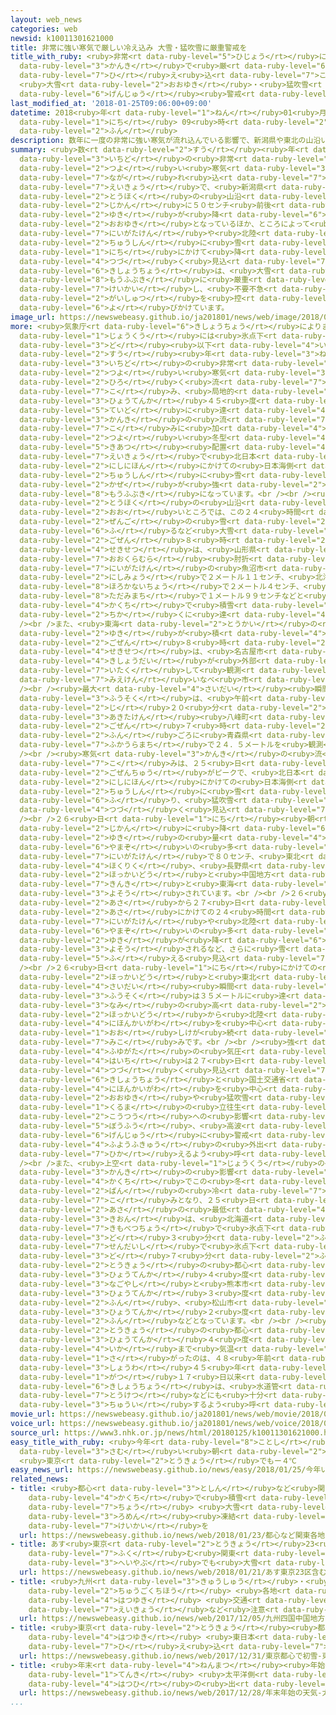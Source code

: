 ```yaml
---
layout: web_news
categories: web
newsid: k10011301621000
title: 非常に強い寒気で厳しい冷え込み 大雪・猛吹雪に厳重警戒を
title_with_ruby: <ruby>非常<rt data-ruby-level="5">ひじょう</rt></ruby>に<ruby>強<rt data-ruby-level="2">つよ</rt></ruby>い<ruby>寒気<rt
  data-ruby-level="3">かんき</rt></ruby>で<ruby>厳<rt data-ruby-level="6">きび</rt></ruby>しい<ruby>冷<rt
  data-ruby-level="7">ひ</rt></ruby>え<ruby>込<rt data-ruby-level="7">こ</rt></ruby>み
  <ruby>大雪<rt data-ruby-level="2">おおゆき</rt></ruby>・<ruby>猛吹雪<rt data-ruby-level="8">もうふぶき</rt></ruby>に<ruby>厳重<rt
  data-ruby-level="6">げんじゅう</rt></ruby><ruby>警戒<rt data-ruby-level="7">けいかい</rt></ruby>を
last_modified_at: '2018-01-25T09:06:00+09:00'
datetime: 2018<ruby>年<rt data-ruby-level="1">ねん</rt></ruby>01<ruby>月<rt data-ruby-level="1">がつ</rt></ruby>25<ruby>日<rt
  data-ruby-level="1">にち</rt></ruby> 09<ruby>時<rt data-ruby-level="2">じ</rt></ruby>06<ruby>分<rt
  data-ruby-level="2">ふん</rt></ruby>
description: 数年に一度の非常に強い寒気が流れ込んでいる影響で、新潟県や東北の山沿いではこの２４時間に５０センチ前後の雪が降って大雪となっているほか、ところによって猛吹雪となっています。新潟県や北陸を中心に雪は２７日にかけて降り続く見込みで気象庁は、大雪や猛吹雪に厳重に警戒し、不要不急の外出を控えるよう呼びかけています。
summary: <ruby>数<rt data-ruby-level="2">すう</rt></ruby><ruby>年<rt data-ruby-level="3">ねん</rt></ruby>に<ruby>一度<rt
  data-ruby-level="3">いちど</rt></ruby>の<ruby>非常<rt data-ruby-level="5">ひじょう</rt></ruby>に<ruby>強<rt
  data-ruby-level="2">つよ</rt></ruby>い<ruby>寒気<rt data-ruby-level="3">かんき</rt></ruby>が<ruby>流<rt
  data-ruby-level="7">なが</rt></ruby>れ<ruby>込<rt data-ruby-level="7">こ</rt></ruby>んでいる<ruby>影響<rt
  data-ruby-level="7">えいきょう</rt></ruby>で、<ruby>新潟県<rt data-ruby-level="7">にいがたけん</rt></ruby>や<ruby>東北<rt
  data-ruby-level="2">とうほく</rt></ruby>の<ruby>山沿<rt data-ruby-level="6">やまぞ</rt></ruby>いではこの２４<ruby>時間<rt
  data-ruby-level="2">じかん</rt></ruby>に５０センチ<ruby>前後<rt data-ruby-level="2">ぜんご</rt></ruby>の<ruby>雪<rt
  data-ruby-level="2">ゆき</rt></ruby>が<ruby>降<rt data-ruby-level="6">ふ</rt></ruby>って<ruby>大雪<rt
  data-ruby-level="2">おおゆき</rt></ruby>となっているほか、ところによって<ruby>猛吹雪<rt data-ruby-level="8">もうふぶき</rt></ruby>となっています。<ruby>新潟県<rt
  data-ruby-level="7">にいがたけん</rt></ruby>や<ruby>北陸<rt data-ruby-level="4">ほくりく</rt></ruby>を<ruby>中心<rt
  data-ruby-level="2">ちゅうしん</rt></ruby>に<ruby>雪<rt data-ruby-level="2">ゆき</rt></ruby>は２７<ruby>日<rt
  data-ruby-level="1">にち</rt></ruby>にかけて<ruby>降<rt data-ruby-level="6">ふ</rt></ruby>り<ruby>続<rt
  data-ruby-level="4">つづ</rt></ruby>く<ruby>見込<rt data-ruby-level="7">みこ</rt></ruby>みで<ruby>気象庁<rt
  data-ruby-level="6">きしょうちょう</rt></ruby>は、<ruby>大雪<rt data-ruby-level="2">おおゆき</rt></ruby>や<ruby>猛吹雪<rt
  data-ruby-level="8">もうふぶき</rt></ruby>に<ruby>厳重<rt data-ruby-level="6">げんじゅう</rt></ruby>に<ruby>警戒<rt
  data-ruby-level="7">けいかい</rt></ruby>し、<ruby>不要不急<rt data-ruby-level="4">ふようふきゅう</rt></ruby>の<ruby>外出<rt
  data-ruby-level="2">がいしゅつ</rt></ruby>を<ruby>控<rt data-ruby-level="7">ひか</rt></ruby>えるよう<ruby>呼<rt
  data-ruby-level="6">よ</rt></ruby>びかけています。
image_url: https://newswebeasy.github.io/ja201801/news/web/image/2018/01/25/K10011301621_1801250920_1801250926_01_03.jpg
more: <ruby>気象庁<rt data-ruby-level="6">きしょうちょう</rt></ruby>によりますと、<ruby>北日本<rt data-ruby-level="2">きたにっぽん</rt></ruby>の<ruby>上空<rt
  data-ruby-level="1">じょうくう</rt></ruby>には<ruby>氷点下<rt data-ruby-level="3">ひょうてんか</rt></ruby>４２<ruby>度<rt
  data-ruby-level="3">ど</rt></ruby><ruby>以下<rt data-ruby-level="4">いか</rt></ruby>と<ruby>数<rt
  data-ruby-level="2">すう</rt></ruby><ruby>年<rt data-ruby-level="3">ねん</rt></ruby>に<ruby>一度<rt
  data-ruby-level="3">いちど</rt></ruby>の<ruby>非常<rt data-ruby-level="5">ひじょう</rt></ruby>に<ruby>強<rt
  data-ruby-level="2">つよ</rt></ruby>い<ruby>寒気<rt data-ruby-level="3">かんき</rt></ruby>が<ruby>広<rt
  data-ruby-level="2">ひろ</rt></ruby>く<ruby>流<rt data-ruby-level="7">なが</rt></ruby>れ<ruby>込<rt
  data-ruby-level="7">こ</rt></ruby>み、<ruby>局地的<rt data-ruby-level="4">きょくちてき</rt></ruby>には<ruby>氷点下<rt
  data-ruby-level="3">ひょうてんか</rt></ruby>４５<ruby>度<rt data-ruby-level="3">ど</rt></ruby><ruby>程度<rt
  data-ruby-level="5">ていど</rt></ruby>に<ruby>達<rt data-ruby-level="4">たっ</rt></ruby>しています。この<ruby>寒気<rt
  data-ruby-level="3">かんき</rt></ruby>の<ruby>流<rt data-ruby-level="7">なが</rt></ruby>れ<ruby>込<rt
  data-ruby-level="7">こ</rt></ruby>みに<ruby>加<rt data-ruby-level="4">くわ</rt></ruby>え、<ruby>強<rt
  data-ruby-level="2">つよ</rt></ruby>い<ruby>冬型<rt data-ruby-level="4">ふゆがた</rt></ruby>の<ruby>気圧<rt
  data-ruby-level="5">きあつ</rt></ruby><ruby>配置<rt data-ruby-level="4">はいち</rt></ruby>になっている<ruby>影響<rt
  data-ruby-level="7">えいきょう</rt></ruby>で<ruby>北日本<rt data-ruby-level="2">きたにっぽん</rt></ruby>から<ruby>西日本<rt
  data-ruby-level="2">にしにほん</rt></ruby>にかけての<ruby>日本海側<rt data-ruby-level="4">にほんかいがわ</rt></ruby>を<ruby>中心<rt
  data-ruby-level="2">ちゅうしん</rt></ruby>に<ruby>雪<rt data-ruby-level="2">ゆき</rt></ruby>や<ruby>風<rt
  data-ruby-level="2">かぜ</rt></ruby>が<ruby>強<rt data-ruby-level="2">つよ</rt></ruby>まりところによって、<ruby>猛吹雪<rt
  data-ruby-level="8">もうふぶき</rt></ruby>になっています。<br /><br /><ruby>新潟県<rt data-ruby-level="7">にいがたけん</rt></ruby>や<ruby>東北<rt
  data-ruby-level="2">とうほく</rt></ruby>の<ruby>山沿<rt data-ruby-level="6">やまぞ</rt></ruby>いの<ruby>多<rt
  data-ruby-level="2">おお</rt></ruby>いところでは、この２４<ruby>時間<rt data-ruby-level="2">じかん</rt></ruby>に５０センチ<ruby>前後<rt
  data-ruby-level="2">ぜんご</rt></ruby>の<ruby>雪<rt data-ruby-level="2">ゆき</rt></ruby>が<ruby>降<rt
  data-ruby-level="6">ふ</rt></ruby>るなど<ruby>大雪<rt data-ruby-level="2">おおゆき</rt></ruby>となっています。<ruby>午前<rt
  data-ruby-level="2">ごぜん</rt></ruby>８<ruby>時<rt data-ruby-level="2">じ</rt></ruby>の<ruby>積雪<rt
  data-ruby-level="4">せきせつ</rt></ruby>は、<ruby>山形県<rt data-ruby-level="3">やまがたけん</rt></ruby>の<ruby>大蔵村<rt
  data-ruby-level="7">おおくらむら</rt></ruby><ruby>肘折<rt data-ruby-level="7">ひじおり</rt></ruby>で２メートル８５センチ、<ruby>新潟県<rt
  data-ruby-level="7">にいがたけん</rt></ruby>の<ruby>魚沼市<rt data-ruby-level="7">うおぬまし</rt></ruby><ruby>西名<rt
  data-ruby-level="2">にしみょう</rt></ruby>で２メートル１１センチ、<ruby>北海道<rt data-ruby-level="2">ほっかいどう</rt></ruby><ruby>幌加内町<rt
  data-ruby-level="8">ほろかないちょう</rt></ruby>で２メートル４センチ、<ruby>福島県<rt data-ruby-level="3">ふくしまけん</rt></ruby><ruby>只見町<rt
  data-ruby-level="8">ただみまち</rt></ruby>で１メートル９９センチなどと<ruby>山沿<rt data-ruby-level="6">やまぞ</rt></ruby>いの<ruby>各地<rt
  data-ruby-level="4">かくち</rt></ruby>で<ruby>積雪<rt data-ruby-level="4">せきせつ</rt></ruby>が２メートルから３メートル<ruby>近<rt
  data-ruby-level="2">ちか</rt></ruby>くに<ruby>達<rt data-ruby-level="4">たっ</rt></ruby>しています。<br
  /><br />また、<ruby>東海<rt data-ruby-level="2">とうかい</rt></ruby>の<ruby>太平洋側<rt data-ruby-level="4">たいへいようがわ</rt></ruby>でも<ruby>雪<rt
  data-ruby-level="2">ゆき</rt></ruby>が<ruby>積<rt data-ruby-level="4">つ</rt></ruby>もり、<ruby>午前<rt
  data-ruby-level="2">ごぜん</rt></ruby>８<ruby>時<rt data-ruby-level="2">じ</rt></ruby>の<ruby>積雪<rt
  data-ruby-level="4">せきせつ</rt></ruby>は、<ruby>名古屋市<rt data-ruby-level="3">なごやし</rt></ruby>で１センチとなったほか、<ruby>気象台<rt
  data-ruby-level="4">きしょうだい</rt></ruby>が<ruby>外部<rt data-ruby-level="3">がいぶ</rt></ruby>に<ruby>委託<rt
  data-ruby-level="7">いたく</rt></ruby>して<ruby>観測<rt data-ruby-level="5">かんそく</rt></ruby>したデータでは、<ruby>三重県<rt
  data-ruby-level="7">みえけん</rt></ruby>いなべ<ruby>市<rt data-ruby-level="2">し</rt></ruby>で２７センチとなっています。<br
  /><br /><ruby>最大<rt data-ruby-level="4">さいだい</rt></ruby><ruby>瞬間<rt data-ruby-level="7">しゅんかん</rt></ruby><ruby>風速<rt
  data-ruby-level="3">ふうそく</rt></ruby>は、<ruby>午前<rt data-ruby-level="2">ごぜん</rt></ruby>６<ruby>時<rt
  data-ruby-level="2">じ</rt></ruby>２０<ruby>分<rt data-ruby-level="2">ふん</rt></ruby>すぎに<ruby>秋田県<rt
  data-ruby-level="3">あきたけん</rt></ruby><ruby>八峰町<rt data-ruby-level="7">はっぽうちょう</rt></ruby>で３０．５メートル、<ruby>午前<rt
  data-ruby-level="2">ごぜん</rt></ruby>７<ruby>時<rt data-ruby-level="2">じ</rt></ruby>２０<ruby>分<rt
  data-ruby-level="2">ふん</rt></ruby>ごろに<ruby>青森県<rt data-ruby-level="3">あおもりけん</rt></ruby><ruby>深浦町<rt
  data-ruby-level="7">ふかうらまち</rt></ruby>で２４．５メートルを<ruby>観測<rt data-ruby-level="5">かんそく</rt></ruby>しました。<br
  /><br /><ruby>寒気<rt data-ruby-level="3">かんき</rt></ruby>の<ruby>流<rt data-ruby-level="7">なが</rt></ruby>れ<ruby>込<rt
  data-ruby-level="7">こ</rt></ruby>みは、２５<ruby>日<rt data-ruby-level="1">にち</rt></ruby><ruby>午前中<rt
  data-ruby-level="2">ごぜんちゅう</rt></ruby>がピークで、<ruby>北日本<rt data-ruby-level="2">きたにっぽん</rt></ruby>から<ruby>西日本<rt
  data-ruby-level="2">にしにほん</rt></ruby>にかけての<ruby>日本海側<rt data-ruby-level="4">にほんかいがわ</rt></ruby>を<ruby>中心<rt
  data-ruby-level="2">ちゅうしん</rt></ruby>に<ruby>雪<rt data-ruby-level="2">ゆき</rt></ruby>がさらに<ruby>降<rt
  data-ruby-level="6">ふ</rt></ruby>り、<ruby>猛吹雪<rt data-ruby-level="8">もうふぶき</rt></ruby>が<ruby>続<rt
  data-ruby-level="4">つづ</rt></ruby>く<ruby>見込<rt data-ruby-level="7">みこ</rt></ruby>みです。<br
  /><br />２６<ruby>日<rt data-ruby-level="1">にち</rt></ruby><ruby>朝<rt data-ruby-level="2">あさ</rt></ruby>までの２４<ruby>時間<rt
  data-ruby-level="2">じかん</rt></ruby>に<ruby>降<rt data-ruby-level="6">ふ</rt></ruby>る<ruby>雪<rt
  data-ruby-level="2">ゆき</rt></ruby>の<ruby>量<rt data-ruby-level="4">りょう</rt></ruby>は、いずれも<ruby>山沿<rt
  data-ruby-level="6">やまぞ</rt></ruby>いの<ruby>多<rt data-ruby-level="2">おお</rt></ruby>いところで<ruby>新潟県<rt
  data-ruby-level="7">にいがたけん</rt></ruby>で８０センチ、<ruby>東北<rt data-ruby-level="2">とうほく</rt></ruby>と<ruby>北陸<rt
  data-ruby-level="4">ほくりく</rt></ruby>、<ruby>長野県<rt data-ruby-level="3">ながのけん</rt></ruby>で５０センチ、<ruby>北海道<rt
  data-ruby-level="2">ほっかいどう</rt></ruby>と<ruby>中国地方<rt data-ruby-level="2">ちゅうごくちほう</rt></ruby>で４０センチ、<ruby>近畿<rt
  data-ruby-level="7">きんき</rt></ruby>と<ruby>東海<rt data-ruby-level="2">とうかい</rt></ruby>で３０センチと<ruby>予想<rt
  data-ruby-level="3">よそう</rt></ruby>されています。<br /><br />２６<ruby>日<rt data-ruby-level="1">にち</rt></ruby><ruby>朝<rt
  data-ruby-level="2">あさ</rt></ruby>から２７<ruby>日<rt data-ruby-level="1">にち</rt></ruby><ruby>朝<rt
  data-ruby-level="2">あさ</rt></ruby>にかけての２４<ruby>時間<rt data-ruby-level="2">じかん</rt></ruby>には<ruby>新潟県<rt
  data-ruby-level="7">にいがたけん</rt></ruby>や<ruby>北陸<rt data-ruby-level="4">ほくりく</rt></ruby>の<ruby>山沿<rt
  data-ruby-level="6">やまぞ</rt></ruby>いの<ruby>多<rt data-ruby-level="2">おお</rt></ruby>いところで６０センチから８０センチの<ruby>雪<rt
  data-ruby-level="2">ゆき</rt></ruby>が<ruby>降<rt data-ruby-level="6">ふ</rt></ruby>ると<ruby>予想<rt
  data-ruby-level="3">よそう</rt></ruby>されるなど、さらに<ruby>雪<rt data-ruby-level="2">ゆき</rt></ruby>が<ruby>増<rt
  data-ruby-level="5">ふ</rt></ruby>える<ruby>見込<rt data-ruby-level="7">みこ</rt></ruby>みです。<br
  /><br />２６<ruby>日<rt data-ruby-level="1">にち</rt></ruby>にかけての<ruby>最大風速<rt data-ruby-level="4">さいだいふうそく</rt></ruby>は、<ruby>北海道<rt
  data-ruby-level="2">ほっかいどう</rt></ruby>と<ruby>東北<rt data-ruby-level="2">とうほく</rt></ruby>で２３メートルで、<ruby>最大<rt
  data-ruby-level="4">さいだい</rt></ruby><ruby>瞬間<rt data-ruby-level="7">しゅんかん</rt></ruby><ruby>風速<rt
  data-ruby-level="3">ふうそく</rt></ruby>は３５メートルに<ruby>達<rt data-ruby-level="4">たっ</rt></ruby>し、<ruby>波<rt
  data-ruby-level="3">なみ</rt></ruby>の<ruby>高<rt data-ruby-level="2">たか</rt></ruby>さは<ruby>北海道<rt
  data-ruby-level="2">ほっかいどう</rt></ruby>から<ruby>北陸<rt data-ruby-level="4">ほくりく</rt></ruby>にかけての<ruby>日本海側<rt
  data-ruby-level="4">にほんかいがわ</rt></ruby>を<ruby>中心<rt data-ruby-level="2">ちゅうしん</rt></ruby>に６メートルから７メートルの<ruby>大<rt
  data-ruby-level="1">おお</rt></ruby>しけが<ruby>続<rt data-ruby-level="4">つづ</rt></ruby>く<ruby>見込<rt
  data-ruby-level="7">みこ</rt></ruby>みです。<br /><br /><ruby>強<rt data-ruby-level="2">つよ</rt></ruby>い<ruby>冬型<rt
  data-ruby-level="4">ふゆがた</rt></ruby>の<ruby>気圧<rt data-ruby-level="5">きあつ</rt></ruby><ruby>配置<rt
  data-ruby-level="4">はいち</rt></ruby>は２７<ruby>日<rt data-ruby-level="1">にち</rt></ruby>にかけて<ruby>続<rt
  data-ruby-level="4">つづ</rt></ruby>く<ruby>見込<rt data-ruby-level="7">みこ</rt></ruby>みで、<ruby>気象庁<rt
  data-ruby-level="6">きしょうちょう</rt></ruby>と<ruby>国土交通省<rt data-ruby-level="4">こくどこうつうしょう</rt></ruby>は、<ruby>日本海側<rt
  data-ruby-level="4">にほんかいがわ</rt></ruby>を<ruby>中心<rt data-ruby-level="2">ちゅうしん</rt></ruby>に<ruby>大雪<rt
  data-ruby-level="2">おおゆき</rt></ruby>や<ruby>猛吹雪<rt data-ruby-level="8">もうふぶき</rt></ruby>による<ruby>車<rt
  data-ruby-level="1">くるま</rt></ruby>の<ruby>立往生<rt data-ruby-level="5">たちおうじょう</rt></ruby>などの<ruby>交通<rt
  data-ruby-level="2">こうつう</rt></ruby>への<ruby>影響<rt data-ruby-level="7">えいきょう</rt></ruby>や<ruby>暴風<rt
  data-ruby-level="5">ぼうふう</rt></ruby>、<ruby>高波<rt data-ruby-level="3">たかなみ</rt></ruby>などに<ruby>厳重<rt
  data-ruby-level="6">げんじゅう</rt></ruby>に<ruby>警戒<rt data-ruby-level="7">けいかい</rt></ruby>し、<ruby>不要不急<rt
  data-ruby-level="4">ふようふきゅう</rt></ruby>の<ruby>外出<rt data-ruby-level="2">がいしゅつ</rt></ruby>を<ruby>控<rt
  data-ruby-level="7">ひか</rt></ruby>えるよう<ruby>呼<rt data-ruby-level="6">よ</rt></ruby>びかけています。<br
  /><br />また、<ruby>上空<rt data-ruby-level="1">じょうくう</rt></ruby>の<ruby>強<rt data-ruby-level="2">つよ</rt></ruby>い<ruby>寒気<rt
  data-ruby-level="3">かんき</rt></ruby>の<ruby>影響<rt data-ruby-level="7">えいきょう</rt></ruby>で<ruby>各地<rt
  data-ruby-level="4">かくち</rt></ruby>でこの<ruby>冬<rt data-ruby-level="2">ふゆ</rt></ruby>いち<ruby>番<rt
  data-ruby-level="2">ばん</rt></ruby>の<ruby>冷<rt data-ruby-level="7">ひ</rt></ruby>え<ruby>込<rt
  data-ruby-level="7">こ</rt></ruby>みとなり、２５<ruby>日<rt data-ruby-level="1">にち</rt></ruby><ruby>朝<rt
  data-ruby-level="2">あさ</rt></ruby>の<ruby>最低<rt data-ruby-level="4">さいてい</rt></ruby><ruby>気温<rt
  data-ruby-level="3">きおん</rt></ruby>は、<ruby>北海道<rt data-ruby-level="2">ほっかいどう</rt></ruby><ruby>喜茂別町<rt
  data-ruby-level="7">きもべつちょう</rt></ruby>で<ruby>氷点下<rt data-ruby-level="3">ひょうてんか</rt></ruby>３１<ruby>度<rt
  data-ruby-level="3">ど</rt></ruby>３<ruby>分<rt data-ruby-level="2">ふん</rt></ruby>、<ruby>仙台市<rt
  data-ruby-level="7">せんだいし</rt></ruby>で<ruby>氷点下<rt data-ruby-level="3">ひょうてんか</rt></ruby>６<ruby>度<rt
  data-ruby-level="3">ど</rt></ruby>７<ruby>分<rt data-ruby-level="2">ふん</rt></ruby>、<ruby>東京<rt
  data-ruby-level="2">とうきょう</rt></ruby>の<ruby>都心<rt data-ruby-level="3">としん</rt></ruby>で<ruby>氷点下<rt
  data-ruby-level="3">ひょうてんか</rt></ruby>４<ruby>度<rt data-ruby-level="3">ど</rt></ruby>、<ruby>名古屋市<rt
  data-ruby-level="3">なごやし</rt></ruby>と<ruby>熊本市<rt data-ruby-level="7">くまもとし</rt></ruby>で<ruby>氷点下<rt
  data-ruby-level="3">ひょうてんか</rt></ruby>３<ruby>度<rt data-ruby-level="3">ど</rt></ruby>８<ruby>分<rt
  data-ruby-level="2">ふん</rt></ruby>、<ruby>松山市<rt data-ruby-level="4">まつやまし</rt></ruby>で<ruby>氷点下<rt
  data-ruby-level="3">ひょうてんか</rt></ruby>２<ruby>度<rt data-ruby-level="3">ど</rt></ruby>１<ruby>分<rt
  data-ruby-level="2">ふん</rt></ruby>などとなっています。<br /><br /><ruby>気象庁<rt data-ruby-level="6">きしょうちょう</rt></ruby>によりますと、<ruby>東京<rt
  data-ruby-level="2">とうきょう</rt></ruby>の<ruby>都心<rt data-ruby-level="3">としん</rt></ruby>で<ruby>氷点下<rt
  data-ruby-level="3">ひょうてんか</rt></ruby>４<ruby>度<rt data-ruby-level="3">ど</rt></ruby><ruby>以下<rt
  data-ruby-level="4">いか</rt></ruby>まで<ruby>気温<rt data-ruby-level="3">きおん</rt></ruby>が<ruby>下<rt
  data-ruby-level="1">さ</rt></ruby>がったのは、４８<ruby>年前<rt data-ruby-level="2">ねんまえ</rt></ruby>の<ruby>昭和<rt
  data-ruby-level="3">しょうわ</rt></ruby>４５<ruby>年<rt data-ruby-level="1">ねん</rt></ruby>１<ruby>月<rt
  data-ruby-level="1">がつ</rt></ruby>１７<ruby>日以来<rt data-ruby-level="4">にちいらい</rt></ruby>です。<ruby>気象庁<rt
  data-ruby-level="6">きしょうちょう</rt></ruby>は、<ruby>水道管<rt data-ruby-level="4">すいどうかん</rt></ruby>の<ruby>凍結<rt
  data-ruby-level="7">とうけつ</rt></ruby>などにも<ruby>十分<rt data-ruby-level="2">じゅうぶん</rt></ruby><ruby>注意<rt
  data-ruby-level="3">ちゅうい</rt></ruby>するよう<ruby>呼<rt data-ruby-level="6">よ</rt></ruby>びかけています。
movie_url: https://newswebeasy.github.io/ja201801/news/web/movie/2018/01/25/k10011301621_201801250920_201801250925.mp4
voice_url: https://newswebeasy.github.io/ja201801/news/web/voice/2018/01/25/k10011301621_201801250920_201801250925.mp3
source_url: https://www3.nhk.or.jp/news/html/20180125/k10011301621000.html
easy_title_with_ruby: <ruby>今年<rt data-ruby-level="8">ことし</rt></ruby>いちばん<ruby>寒<rt
  data-ruby-level="3">さむ</rt></ruby>い<ruby>朝<rt data-ruby-level="2">あさ</rt></ruby>
  <ruby>東京<rt data-ruby-level="2">とうきょう</rt></ruby>でもー４℃
easy_news_url: https://newswebeasy.github.io/news/easy/2018/01/25/今年いちばん寒い朝-東京でもー4C
related_news:
- title: <ruby>都心<rt data-ruby-level="3">としん</rt></ruby>など<ruby>関東<rt data-ruby-level="4">かんとう</rt></ruby><ruby>各地<rt
    data-ruby-level="4">かくち</rt></ruby>で<ruby>積雪<rt data-ruby-level="4">せきせつ</rt></ruby>２０センチ<ruby>超<rt
    data-ruby-level="7">ちょう</rt></ruby> <ruby>大雪<rt data-ruby-level="2">おおゆき</rt></ruby>や<ruby>路面<rt
    data-ruby-level="3">ろめん</rt></ruby><ruby>凍結<rt data-ruby-level="7">とうけつ</rt></ruby>に<ruby>警戒<rt
    data-ruby-level="7">けいかい</rt></ruby>を
  url: https://newswebeasy.github.io/news/web/2018/01/23/都心など関東各地で積雪20センチ超-大雪や路面凍結に警戒を
- title: あす<ruby>東京<rt data-ruby-level="2">とうきょう</rt></ruby>23<ruby>区<rt data-ruby-level="3">く</rt></ruby><ruby>含<rt
    data-ruby-level="7">ふく</rt></ruby>む<ruby>関東<rt data-ruby-level="4">かんとう</rt></ruby><ruby>平野部<rt
    data-ruby-level="3">へいやぶ</rt></ruby>でも<ruby>大雪<rt data-ruby-level="2">おおゆき</rt></ruby>のおそれ
  url: https://newswebeasy.github.io/news/web/2018/01/21/あす東京23区含む関東平野部でも大雪のおそれ
- title: <ruby>九州<rt data-ruby-level="3">きゅうしゅう</rt></ruby>・<ruby>四国<rt data-ruby-level="2">しこく</rt></ruby>・<ruby>中国地方<rt
    data-ruby-level="2">ちゅうごくちほう</rt></ruby> <ruby>各地<rt data-ruby-level="4">かくち</rt></ruby>で<ruby>初雪<rt
    data-ruby-level="4">はつゆき</rt></ruby> <ruby>交通<rt data-ruby-level="2">こうつう</rt></ruby><ruby>影響<rt
    data-ruby-level="7">えいきょう</rt></ruby>など<ruby>注意<rt data-ruby-level="3">ちゅうい</rt></ruby>
  url: https://newswebeasy.github.io/news/web/2017/12/05/九州四国中国地方-各地で初雪-交通影響など注意
- title: <ruby>東京<rt data-ruby-level="2">とうきょう</rt></ruby><ruby>都心<rt data-ruby-level="3">としん</rt></ruby>で<ruby>初雪<rt
    data-ruby-level="4">はつゆき</rt></ruby> <ruby>東日本<rt data-ruby-level="2">ひがしにほん</rt></ruby>で<ruby>冷<rt
    data-ruby-level="7">ひ</rt></ruby>え<ruby>込<rt data-ruby-level="7">こ</rt></ruby>み
  url: https://newswebeasy.github.io/news/web/2017/12/31/東京都心で初雪-東日本で冷え込み
- title: <ruby>年末<rt data-ruby-level="4">ねんまつ</rt></ruby><ruby>年始<rt data-ruby-level="3">ねんし</rt></ruby>の<ruby>天気<rt
    data-ruby-level="1">てんき</rt></ruby> <ruby>太平洋側<rt data-ruby-level="4">たいへいようがわ</rt></ruby>は<ruby>初日<rt
    data-ruby-level="4">はつひ</rt></ruby>の<ruby>出<rt data-ruby-level="4">で</rt></ruby>も
  url: https://newswebeasy.github.io/news/web/2017/12/28/年末年始の天気-太平洋側は初日の出も
...
```


